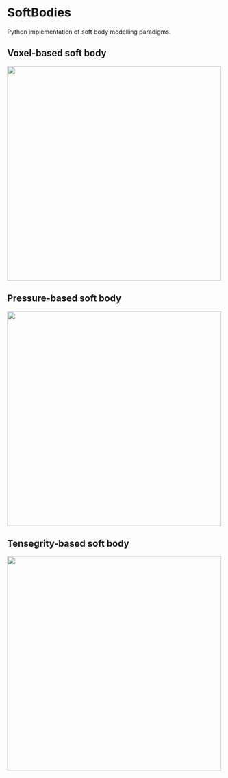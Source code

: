 # SoftBodies
Python implementation of soft body modelling paradigms.

## Voxel-based soft body
<img src="./img/voxel.gif" width=500>

## Pressure-based soft body
<img src="./img/pressure.gif" width=500>

## Tensegrity-based soft body
<img src="./img/tensegrity.gif" width=500>
